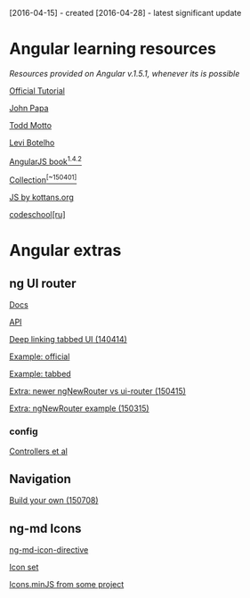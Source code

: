 [2016-04-15] - created
[2016-04-28] - latest significant update

# Angular learning resources

*Resources provided on Angular v.1.5.1, whenever its is possible*

[Official Tutorial](https://code.angularjs.org/1.5.1/docs/tutorial)

[John Papa](https://github.com/johnpapa/angular-styleguide/blob/master/a1/README.md)

[Todd Motto](https://github.com/toddmotto/angular-styleguide)

[Levi Botelho](http://www.learn-angular.org/)

[AngularJS book<sup>1.4.2</sup>](http://www.angularjsbook.com/angular-basics/chapters/introduction/)

[Collection<sup>[~150401]</sup>](http://www.hongkiat.com/blog/free-angular-ebooks/)

[JS by kottans.org](http://kottans.org/js-slides/)

[codeschool[ru]](https://habrahabr.ru/post/244925/)

# Angular extras

## ng UI router
[Docs](http://angular-ui.github.io/ui-router/)

[API](http://angular-ui.github.io/ui-router/site/#/api/ui.router)

[Deep linking tabbed UI (140414)](http://odetocode.com/blogs/scott/archive/2014/04/14/deep-linking-a-tabbed-ui-with-angularjs.aspx)

[Example: official]([Sample](http://angular-ui.github.io/ui-router/sample/#/))

[Example: tabbed](http://codepen.io/Mmatiasn/pen/GomQLW)

[Extra: newer ngNewRouter vs ui-router (150415)](https://medium.com/angularjs-meetup-south-london/angular-just-another-introduction-to-ngnewrouter-vs-ui-router-72bfcb228017#.iisvkvjab)

[Extra: ngNewRouter example (150315)](http://chariotsolutions.com/blog/post/new-angular-router-simple-example/)
### config
[Controllers et al](https://github.com/angular-ui/ui-router/wiki#controllers)

## Navigation
[Build your own (150708)](http://blog.vizuri.com/creating-your-own-angular-material-navigation-menu)

## ng-md Icons
[ng-md-icon-directive](https://material.angularjs.org/latest/api/directive/mdIcon)

[Icon set](https://design.google.com/icons/)

[Icons.minJS from some project](http://origin.jsdelivr.net/angular-material-icons/0.4.0/angular-material-icons.min.js)
